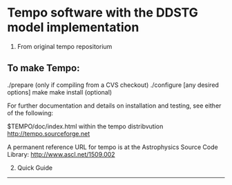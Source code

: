 # Tempo software with the DDSTG model implementation

1. From original tempo repositorium

To make Tempo:
------------------------
  ./prepare (only if compiling from a CVS checkout)
  ./configure [any desired options]
  make
  make install (optional)

For further documentation and details on installation and testing, see
either of the following:

  $TEMPO/doc/index.html within the tempo distribvution
  http://tempo.sourceforge.net

A permanent reference URL for tempo is at the Astrophysics Source Code Library:
  http://www.ascl.net/1509.002
  
2. Quick Guide
---------------
